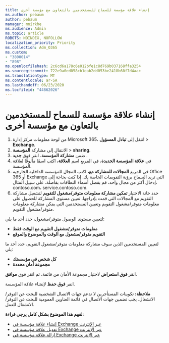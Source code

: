 ```yaml
---
title: إنشاء علاقة مؤسسة للسماح للمستخدمين بالتعاون مع مؤسسة أخرى
ms.author: pebaum
author: pebaum
manager: mnirkhe
ms.audience: Admin
ms.topic: article
ROBOTS: NOINDEX, NOFOLLOW
localization_priority: Priority
ms.collection: Adm_O365
ms.custom:
- "3800014"
- "898"
ms.openlocfilehash: 2c6cd6a178c6e012bfe1c8d769b037168ffa3254
ms.sourcegitcommit: 722e9a0ed058cb1eab2dd053be2418b60f7d4aac
ms.translationtype: MT
ms.contentlocale: ar-SA
ms.lasthandoff: 06/23/2020
ms.locfileid: "44862026"
---
```

# <a name="create-an-organization-relationship-to-allow-your-users-to-collaborate-with-another-organization"></a>إنشاء علاقة مؤسسة للسماح للمستخدمين بالتعاون مع مؤسسة أخرى

1. من لوحة معلومات مركز إدارة Microsoft 365، انتقل إلى **تبادل المسؤول**  >  **Exchange**.
2. الانتقال إلى مشاركة **المؤسسة**  >  **sharing**.
3. ضمن **مشاركة المؤسسة**، انقر فوق **جديد** .
4. في **علاقة المؤسسة الجديدة**، في المربع اسم **العلاقة،** اكتب اسمًا مألوفًا لعلاقة المؤسسة.
5. في المربع **المجالات للمشاركة مع،** اكتب المجال للمؤسسة الداخلية الخارجية Office 365 أو Exchange التي تريد السماح برؤية التقويمات الخاصة بك. إذا كنت بحاجة إلى إدخال أكثر من مجال واحد، قم بفصل أسماء النطاقات بفاصلة. على سبيل المثال، contoso.com، service.contoso.com.
6. حدد خانة الاختيار **تمكين مشاركة معلومات متوفر/مشغول للتقويم** لتشغيل مشاركة التقويم مع المجالات التي قمت بإدراجها. تعيين مستوى المشاركة للحصول على معلومات متوفر/مشغول التقويم وتعيين المستخدمين التي يمكن مشاركة معلومات متوفر/مشغول التقويم.  

لتعيين مستوى الوصول متوفر/مشغول، حدد أحد ما يلي:

- **معلومات متوفر/مشغول التقويم مع الوقت فقط**
- **التقويم متوفر/مشغول مع الوقت والموضوع والموقع**  

 لتعيين المستخدمين الذين سوف مشاركة معلومات متوفر/مشغول التقويم، حدد أحد ما يلي:

- **كل شخص في مؤسستك**
- **مجموعة أمان محددة**  

انقر **فوق استعراض** لاختيار مجموعة الأمان من قائمة، ثم انقر فوق **موافق**.

انقر **فوق حفظ** لإنشاء علاقة المؤسسة.  

**ملاحظة:** تكوينات المستأجرين لا تدعم جهات الاتصال الشخصية للبحث عن التوفر/الانشغال. يجب تضمين جهات الاتصال في قائمة العناوين العمومية للبحث عن التوفر/الانشغال للعمل.

**لفهم هذا الموضوع بشكل كامل يرجى قراءة:**

- [إنشاء علاقة مؤسسة في Exchange عبر الإنترنت](https://docs.microsoft.com/exchange/sharing/organization-relationships/create-an-organization-relationship)
- [تعديل علاقة مؤسسة في Exchange عبر الإنترنت](https://docs.microsoft.com/exchange/sharing/organization-relationships/modify-an-organization-relationship)
- [إزالة علاقة مؤسسة في Exchange عبر الإنترنت](https://docs.microsoft.com/exchange/sharing/organization-relationships/remove-an-organization-relationship)
